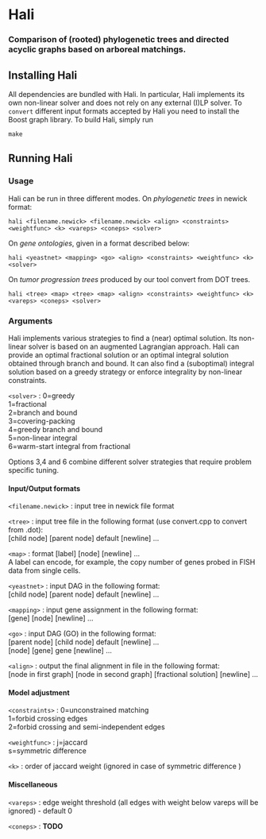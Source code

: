 # Hali #
### Comparison of (rooted) phylogenetic trees and directed acyclic graphs based on arboreal matchings. ###

## Installing Hali ##

All dependencies are bundled with Hali. In particular, Hali implements its own non-linear solver and does 
not rely on any external (I)LP solver. To ```convert``` different input formats accepted by Hali you need 
to install the Boost graph library. To build Hali, simply run

```
make
```

## Running Hali ##

### Usage ###

Hali can be run in three different modes. On *phylogenetic trees* in newick format:

```hali <filename.newick> <filename.newick> <align> <constraints> <weightfunc> <k> <vareps> <coneps> <solver>```

On *gene ontologies*, given in a format described below: 

```hali <yeastnet> <mapping> <go> <align> <constraints> <weightfunc> <k> <solver>```

On *tumor progression trees* produced by our tool convert from DOT trees. 

```hali <tree> <map> <tree> <map> <align> <constraints> <weightfunc> <k> <vareps> <coneps> <solver>```

### Arguments ###

Hali implements various strategies to find a (near) optimal solution. Its non-linear solver is based on an 
augmented Lagrangian approach. Hali can provide an optimal fractional solution or an optimal integral solution
obtained through branch and bound. It can also find a (suboptimal) integral solution based on a greedy 
strategy or enforce integrality by non-linear constraints. 

`<solver>`
  : 0=greedy  
  1=fractional  
  2=branch and bound  
  3=covering-packing  
  4=greedy branch and bound  
  5=non-linear integral  
  6=warm-start integral from fractional  

Options 3,4 and 6 combine different solver strategies that require problem specific tuning.

#### Input/Output formats        
     
`<filename.newick>`
  : input tree in newick file format

`<tree>`
  : input tree file in the following format (use convert.cpp to convert from .dot):        
  [child node] [parent node] default [newline] ...   
  
`<map>`
  : format [label] [node] [newline] ...  
  A label can encode, for example, the copy number of genes probed in FISH data from single cells.

`<yeastnet>`
  : input DAG in the following format:  
  [child node] [parent node] default [newline] ...

`<mapping>`
  : input gene assignment in the following format:  
  [gene] [node] [newline] ...

`<go>`
  : input DAG (GO) in the following format:  
  [parent node] [child node] default [newline] ...  
  [node] [gene] gene [newline] ...

`<align>`
  : output the final alignment in file <align> in the following format:  
  [node in first graph] [node in second graph] [fractional solution] [newline] ...
  
#### Model adjustment      
        
`<constraints>`
  : 0=unconstrained matching   
  1=forbid crossing edges  
  2=forbid crossing and semi-independent edges

`<weightfunc>`
  : j=jaccard  
  s=symmetric difference

`<k>`
  : order of jaccard weight (ignored in case of symmetric difference )

#### Miscellaneous   
   
`<vareps>`
  : edge weight threshold (all edges with weight below vareps will be ignored) - default 0

`<coneps>`
  : **TODO**
